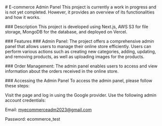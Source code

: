 \# E-commerce Admin Panel
This project is currently a work in progress and is not yet completed. However, it provides an overview of its functionalities and how it works.

\### Description
This project is developed using Next.js, AWS S3 for file storage, MongoDB for the database, and deployed on Vercel.

\### Features
\### Admin Panel:
The project offers a comprehensive admin panel that allows users to manage their online store efficiently. Users can perform various actions such as creating new categories, adding, updating, and removing products, as well as uploading images for the products.

\### Order Management:
The admin panel enables users to access and view information about the orders received in the online store.

\### Accessing the Admin Panel
To access the admin panel, please follow these steps:

Visit the page and log in using the Google provider.
Use the following admin account credentials:

Email: myecommerceadm2023@gmail.com

Password: ecommerce_test
